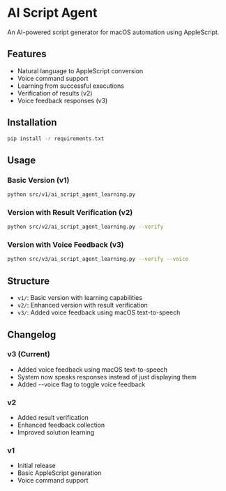 # AI Script Agent

An AI-powered script generator for macOS automation using AppleScript.

## Features
- Natural language to AppleScript conversion
- Voice command support
- Learning from successful executions
- Verification of results (v2)
- Voice feedback responses (v3)

## Installation
```bash
pip install -r requirements.txt
```

## Usage
### Basic Version (v1)
```bash
python src/v1/ai_script_agent_learning.py
```

### Version with Result Verification (v2)
```bash
python src/v2/ai_script_agent_learning.py --verify
```

### Version with Voice Feedback (v3)
```bash
python src/v3/ai_script_agent_learning.py --verify --voice
```

## Structure
- `v1/`: Basic version with learning capabilities
- `v2/`: Enhanced version with result verification
- `v3/`: Added voice feedback using macOS text-to-speech

## Changelog

### v3 (Current)
- Added voice feedback using macOS text-to-speech
- System now speaks responses instead of just displaying them
- Added --voice flag to toggle voice feedback

### v2
- Added result verification
- Enhanced feedback collection
- Improved solution learning

### v1
- Initial release
- Basic AppleScript generation
- Voice command support
